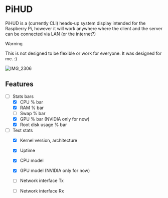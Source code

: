 # PiHUD
PiHUD is a (currently CLI) heads-up system display intended for the Raspberry Pi, however it will work anywhere where the client and the server can be connected via LAN (or the internet?)

> [!WARNING]  
> This is not designed to be flexible or work for everyone. It was designed for me. :)

![IMG_2306](https://github.com/user-attachments/assets/4472b10a-b108-4526-8e31-8f120214509e)

## Features
- [ ] Stats bars
  - [x] CPU % bar
  - [x] RAM % bar
  - [ ] Swap % bar
  - [x] GPU % bar (NVIDIA only for now)
  - [X] Root disk usage % bar
- [ ] Text stats
  - [x] Kernel version, architecture
  - [x] Uptime
  - [x] CPU model
  - [x] GPU model (NVIDIA only for now)
  - [ ] Network interface Tx
  - [ ] Network interface Rx
  
